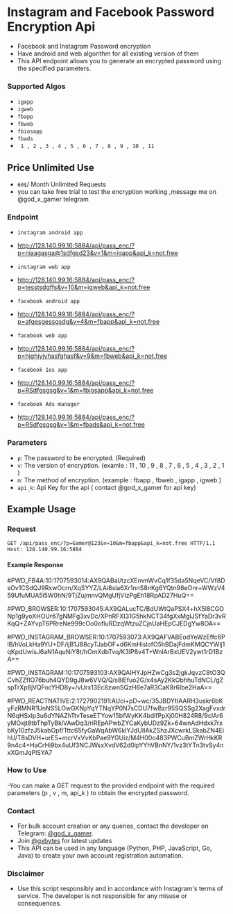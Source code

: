 # Instagram and Facebook Password Encryption Api
- Facebook and Instagram Password encryption 
- Have android and web algorithm for all existing version of them
- This API endpoint allows you to generate an encrypted password using the specified parameters.



### Supported Algos
- `igapp`
- `igweb`
- `fbapp`
- `fbweb`
- `fbiosapp`
- `fbads`
- ` 1 , 2 , 3 , 4 , 5 , 6 , 7 , 8 , 9 , 10 , 11`

## Price Unlimited Use
- `60$`/ Month Unlimited Requests
- you can take free trial to test the encryption working ,message me on @god_x_gamer telegram

  
### Endpoint
- `instagram android app`
- http://128.140.99.16:5884/api/pass_enc/?p=niaagasga@1sdfgsd23&v=1&m=igapp&api_k=not.free

 - `instagram web app` 
- http://128.140.99.16:5884/api/pass_enc/?p=tesstsdgffs&v=10&m=igweb&api_k=not.free

- `facebook android app`
- http://128.140.99.16:5884/api/pass_enc/?p=afgesgessgsdg&v=4&m=fbapp&api_k=not.free

- `facebook web app`
- http://128.140.99.16:5884/api/pass_enc/?p=hjghjyjyhasfghasf&v=9&m=fbweb&api_k=not.free

- `facebook Ios app`
- http://128.140.99.16:5884/api/pass_enc/?p=RSdfgsgsg&v=1&m=fbiosapp&api_k=not.free

-  `facebook Ads manager`
- http://128.140.99.16:5884/api/pass_enc/?p=RSdfgsgsg&v=1&m=fbads&api_k=not.free



### Parameters

- `p`: The password to be encrypted. (Required)
- `v`: The version of encryption. (examle : 11 , 10 , 9 , 8 , 7 , 6 , 5 , 4 , 3 , 2 , 1 )
- `m`: The method of encryption. (example : fbapp , fbweb , igapp , igweb )
- `api_k`: Api Key for the api ( contact @god_x_gamer for api key)

## Example Usage

### Request

```http
GET /api/pass_enc/?p=Gamer@123&v=10&m=fbapp&api_k=not.free HTTP/1.1
Host: 128.140.99.16:5884
```
#### Example Response

#PWD_FB4A:10:1707593014:AX9QABaI/tzcXEmmWvCq1f35da5NqeVC/Vf8DsOv1CSdQJ9RxwOcrn/XqSYYZ/LAi8sia6Xr1nnS8nKg6YQtn98eOnr+WWzV459UfuMUA5l5W0hN/9TjZujmnvQMgUfjVIzPgEh18RpAD27HuQ==

#PWD_BROWSER:10:1707593045:AX9QALucTC/BdUWtQaPSX4+hX5l8CGONp1g9yoXHOUr67gNMFg3xvDc/XPnRFXI31G5hkNCT34fgXxMgIJSfYaDr3vRKqQ+ZAYvpT6PRreNe999cOo0ofluRDzqWtzuZCjnUaHEpCJEDgYw8OA==

#PWD_INSTAGRAM_BROWSER:10:1707593073:AX9QAFVABEodYeWzEffc6PlB/hVoLkHa9YU+DF/ijB1J88cyTJabOF+d6KmHislofO5hBDajFdmKMQCYWlj1qKpdUwisJ6aN1AquNiY8t/hOmXdbTvq/K3lP8v4T+WnlArBxUEV2ywt1rD1BzA==

#PWD_INSTAGRAM:10:1707593103:AX9QAIHYJpHZwCg3s2jgkJqvzC9tO3QCvhZZfIO76buh4QYD9gJ8w6VVQ/Q/s8iEfuo2G/x4sAy2KkObhhuTdNCL/gZspTrXp8jVQFocYHD8y+/vUrx13Ec8zwnSQzH6e7aR3CaK8r6Ibe2HaA==

#PWD_REACTNATIVE:2:1727902191:AUci+pD+wc/35JBDYtIAARH3uskr6bKyFzRMNR1UnNS5LOwGKNpYqYTNqYP0N7sCDU7fwBzr95SQSSg2XagFvxdrN6qHSxlp3u6dYNAZhTtvTeseETYow15bfWyKK4bdlfPpXj00H824R8/9cIAr6yMOxjt8tbThpTyBklVAwDq3/riREpAPwbZYCaKybUDz9Zk+64wnAdHdxk7rxbKy10zfzJ5kabOpf/Tttc65fyGaWqAbW6klYJdUIlAkZShzJXcwrkLSkabZN4EihU/T8sDVH+urE5+mcrVxVvKbPae9YGUiz/M4H00o483PWCuBmZWrHkKR9n4c4+HaCrHi9bx4uUf3NCJWsxXvdV62d0ipYYhVBnNY/1vz3tYTn3tvSy4nxXGmJqPlSYA7

### How to Use
-You can make a GET request to the provided endpoint with the required parameters (p , v , m, api_k ) to obtain the encrypted password.

### Contact
- For bulk account creation or any queries, contact the developer on Telegram: [@god_x_gamer](https://telegram.me/god_x_gamer).
- Join [@gxbytes](https://telegram.me/gxbytes) for latest updates 
- This API can be used in any language (Python, PHP, JavaScript, Go, Java) to create your own account registration automation.


### Disclaimer
- Use this script responsibly and in accordance with Instagram's terms of service. The developer is not responsible for any misuse or consequences.

